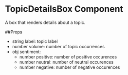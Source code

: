 # TopicDetailsBox Component

A box that renders details about a topic.


##Props

- string label: topic label
- number volume: number of topic occurrences
- obj sentiment: 
    - number positive: number of positive occurences
    - number neutral: number of neutral occurences
    - number negative: number of negative occurences

